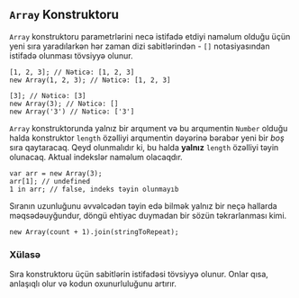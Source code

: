 ## `Array` Konstruktoru

`Array` konstruktoru parametrlərini necə istifadə etdiyi naməlum olduğu üçün
yeni sıra yaradılarkən hər zaman dizi sabitlərindən - `[]` notasiyasından 
istifadə olunması tövsiyyə olunur. 

    [1, 2, 3]; // Nəticə: [1, 2, 3]
    new Array(1, 2, 3); // Nəticə: [1, 2, 3]

    [3]; // Nəticə: [3]
    new Array(3); // Nəticə: []
    new Array('3') // Nəticə: ['3']


`Array` konstruktorunda yalnız bir arqument və bu arqumentin `Number` olduğu halda
konstruktor `length` özəlliyi arqumentin dəyərinə bərabər yeni bir *boş* sıra
qaytaracaq. Qeyd olunmalıdır ki, bu halda **yalnız** `length` özəlliyi təyin 
olunacaq. Aktual indekslər naməlum olacaqdır.

    var arr = new Array(3);
    arr[1]; // undefined
    1 in arr; // false, indeks təyin olunmayıb

Sıranın uzunluğunu əvvəlcədən təyin edə bilmək yalnız bir neçə hallarda
məqsədəuyğundur, döngü ehtiyac duymadan bir sözün təkrarlanması kimi.

    new Array(count + 1).join(stringToRepeat);

### Xülasə

Sıra konstruktoru üçün sabitlərin istifadəsi tövsiyyə olunur. Onlar qısa, anlaşıqlı olur və kodun
oxunurluluğunu artırır.

